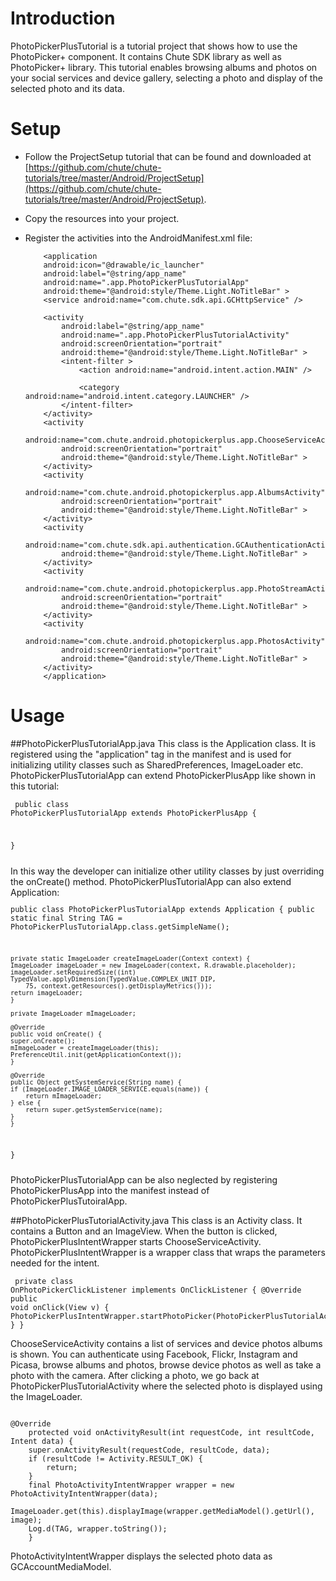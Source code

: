 Introduction
====

PhotoPickerPlusTutorial is a tutorial project that shows how to use the PhotoPicker+ component. It contains Chute SDK library as well as PhotoPicker+ library. This tutorial enables browsing albums and photos on your social services and device gallery, selecting a photo and display of the selected photo and its data.


Setup
====

* Follow the ProjectSetup tutorial that can be found and downloaded at  
  [https://github.com/chute/chute-tutorials/tree/master/Android/ProjectSetup](https://github.com/chute/chute-tutorials/tree/master/Android/ProjectSetup).
  
* Copy the resources into your project.

* Register the activities into the AndroidManifest.xml file:

    ```
        <application
        android:icon="@drawable/ic_launcher"
        android:label="@string/app_name"
        android:name=".app.PhotoPickerPlusTutorialApp"
        android:theme="@android:style/Theme.Light.NoTitleBar" >
        <service android:name="com.chute.sdk.api.GCHttpService" />

        <activity
            android:label="@string/app_name"
            android:name=".app.PhotoPickerPlusTutorialActivity"
            android:screenOrientation="portrait"
            android:theme="@android:style/Theme.Light.NoTitleBar" >
            <intent-filter >
                <action android:name="android.intent.action.MAIN" />

                <category android:name="android.intent.category.LAUNCHER" />
            </intent-filter>
        </activity>
        <activity
            android:name="com.chute.android.photopickerplus.app.ChooseServiceActivity"
            android:screenOrientation="portrait"
            android:theme="@android:style/Theme.Light.NoTitleBar" >
        </activity>
        <activity
            android:name="com.chute.android.photopickerplus.app.AlbumsActivity"
            android:screenOrientation="portrait"
            android:theme="@android:style/Theme.Light.NoTitleBar" >
        </activity>
        <activity
            android:name="com.chute.sdk.api.authentication.GCAuthenticationActivity"
            android:theme="@android:style/Theme.Light.NoTitleBar" >
        </activity>
        <activity
            android:name="com.chute.android.photopickerplus.app.PhotoStreamActivity"
            android:screenOrientation="portrait"
            android:theme="@android:style/Theme.Light.NoTitleBar" >
        </activity>
        <activity
            android:name="com.chute.android.photopickerplus.app.PhotosActivity"
            android:screenOrientation="portrait"
            android:theme="@android:style/Theme.Light.NoTitleBar" >
        </activity>
        </application>
    ```


Usage
====

##PhotoPickerPlusTutorialApp.java 
This class is the Application class. It is registered using the "application" tag in the manifest and is used for initializing utility classes such as SharedPreferences, ImageLoader etc. 
PhotoPickerPlusTutorialApp can extend PhotoPickerPlusApp like shown in this tutorial:
<code><pre>
public class PhotoPickerPlusTutorialApp extends PhotoPickerPlusApp {

}
</pre></code>
In this way the developer can initialize other utility classes by just overriding the onCreate() method. 
PhotoPickerPlusTutorialApp can also extend Application:
<code><pre>
public class PhotoPickerPlusTutorialApp extends Application {
    public static final String TAG = PhotoPickerPlusTutorialApp.class.getSimpleName();

    private static ImageLoader createImageLoader(Context context) {
	ImageLoader imageLoader = new ImageLoader(context, R.drawable.placeholder);
	imageLoader.setRequiredSize((int) TypedValue.applyDimension(TypedValue.COMPLEX_UNIT_DIP,
		75, context.getResources().getDisplayMetrics()));
	return imageLoader;
    }

    private ImageLoader mImageLoader;

    @Override
    public void onCreate() {
	super.onCreate();
	mImageLoader = createImageLoader(this);
	PreferenceUtil.init(getApplicationContext());
    }

    @Override
    public Object getSystemService(String name) {
	if (ImageLoader.IMAGE_LOADER_SERVICE.equals(name)) {
	    return mImageLoader;
	} else {
	    return super.getSystemService(name);
	}
    }

}
</pre></code>
PhotoPickerPlusTutorialApp can be also neglected by registering PhotoPickerPlusApp into the manifest instead of PhotoPickerPlusTutoiralApp.

##PhotoPickerPlusTutorialActivity.java 
This class is an Activity class. It contains a Button and an ImageView. When the button is clicked, PhotoPickerPlusIntentWrapper starts ChooseServiceActivity. PhotoPickerPlusIntentWrapper is a wrapper class that wraps the parameters needed for the intent.
<code><pre>
private class OnPhotoPickerClickListener implements OnClickListener {
	@Override
	public void onClick(View v) {
	    PhotoPickerPlusIntentWrapper.startPhotoPicker(PhotoPickerPlusTutorialActivity.this);
	}
    }
</pre></code>
ChooseServiceActivity contains a list of services and device photos albums is shown. You can authenticate using Facebook, Flickr, Instagram and Picasa, browse albums and photos, browse device photos as well as take a photo with the camera. 
After clicking a photo, we go back at PhotoPickerPlusTutorialActivity where the selected photo is displayed using the ImageLoader.
<pre><code>
@Override
    protected void onActivityResult(int requestCode, int resultCode, Intent data) {
	super.onActivityResult(requestCode, resultCode, data);
	if (resultCode != Activity.RESULT_OK) {
	    return;
	}
	final PhotoActivityIntentWrapper wrapper = new PhotoActivityIntentWrapper(data);
	ImageLoader.get(this).displayImage(wrapper.getMediaModel().getUrl(), image);
	Log.d(TAG, wrapper.toString());
    }
</code></pre>
PhotoActivityIntentWrapper displays the selected photo data as GCAccountMediaModel.


    
      

    
      